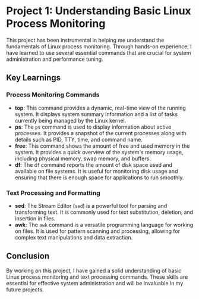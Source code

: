 # Project 1: Understanding Basic Linux Process Monitoring

This project has been instrumental in helping me understand the fundamentals of Linux process monitoring. Through hands-on experience, I have learned to use several essential commands that are crucial for system administration and performance tuning.

## Key Learnings

### Process Monitoring Commands

- **top**: This command provides a dynamic, real-time view of the running system. It displays system summary information and a list of tasks currently being managed by the Linux kernel.
- **ps**: The `ps` command is used to display information about active processes. It provides a snapshot of the current processes along with details such as PID, TTY, time, and command name.
- **free**: This command shows the amount of free and used memory in the system. It provides a quick overview of the system's memory usage, including physical memory, swap memory, and buffers.
- **df**: The `df` command reports the amount of disk space used and available on file systems. It is useful for monitoring disk usage and ensuring that there is enough space for applications to run smoothly.

### Text Processing and Formatting

- **sed**: The Stream Editor (`sed`) is a powerful tool for parsing and transforming text. It is commonly used for text substitution, deletion, and insertion in files.
- **awk**: The `awk` command is a versatile programming language for working on files. It is used for pattern scanning and processing, allowing for complex text manipulations and data extraction.

## Conclusion

By working on this project, I have gained a solid understanding of basic Linux process monitoring and text processing commands. These skills are essential for effective system administration and will be invaluable in my future projects.
